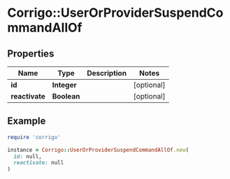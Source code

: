 # Corrigo::UserOrProviderSuspendCommandAllOf

## Properties

| Name | Type | Description | Notes |
| ---- | ---- | ----------- | ----- |
| **id** | **Integer** |  | [optional] |
| **reactivate** | **Boolean** |  | [optional] |

## Example

```ruby
require 'corrigo'

instance = Corrigo::UserOrProviderSuspendCommandAllOf.new(
  id: null,
  reactivate: null
)
```

